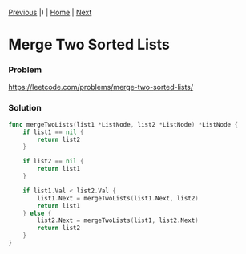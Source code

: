 [Previous](https://github.com/albertopformoso/go-leetcode/blob/main/020-valid-parentheses/020-valid-parentheses.md) |) | [Home](https://github.com/albertopformoso/go-leetcode) | [Next](https://github.com/albertopformoso/go-leetcode/blob/main/022-generate-parentheses/022-generate-parentheses.md)

# Merge Two Sorted Lists

### Problem

https://leetcode.com/problems/merge-two-sorted-lists/

### Solution

```go
func mergeTwoLists(list1 *ListNode, list2 *ListNode) *ListNode {
	if list1 == nil {
		return list2
	}

	if list2 == nil {
		return list1
	}

	if list1.Val < list2.Val {
		list1.Next = mergeTwoLists(list1.Next, list2)
		return list1
	} else {
		list2.Next = mergeTwoLists(list1, list2.Next)
		return list2
	}
}
```
